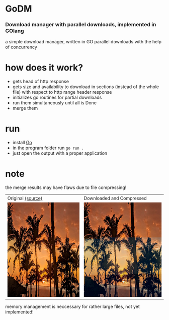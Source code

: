 # GoDM
### Download manager with parallel downloads, implemented in GOlang 

a simple download manager, written in GO
parallel downloads with the help of concurrency

# how does it work?
* gets head of http response
* gets size and availability to download in sections (instead of the whole file) with respect to http range header response
* initializes go routines for partial downloads
* run them simultaneously until all is Done
* merge them

# run
- install <a href=https://go.dev/doc/install>Go</a>
- in the program folder run `go run .`
- just open the output with a proper application

# note
the merge results may have flaws due to file compressing!

<table>
  <tr>
    <td>Original <a href=https://www.industrialempathy.com/img/remote/ZiClJf-1920w.jpg>(source)</a></td>
     <td>Downloaded and Compressed</td>
  </tr>
  <tr>
    <td><img src="imgs/original.jpg" width=533 height=300></td>
    <td><img src="imgs/output.jpg" width=533 height=300></td>
  </tr>
 </table>

memory management is neccessary for rather large files, not yet implemented!

